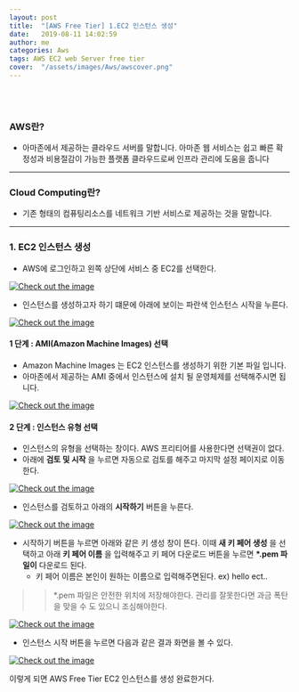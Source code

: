 ```yaml
---
layout: post
title:  "[AWS Free Tier] 1.EC2 인스턴스 생성"
date:   2019-08-11 14:02:59
author: me
categories: Aws
tags: AWS EC2 web Server free tier
cover:  "/assets/images/Aws/awscover.png"
---
```


<br />
<br />

### AWS란?
* 아마존에서 제공하는 클라우드 서버를 말합니다. 아마존 웹 서비스는 쉽고 빠른 확정성과 비용절감이 가능한 플랫폼 클라우드로써 인프라 관리에 도움을 줍니다


<hr />


### Cloud Computing란?
* 기존 형태의 컴퓨팅리소스를 네트워크 기반 서비스로 제공하는 것을 말합니다.


<hr />


### 1. EC2 인스턴스 생성

* AWS에 로그인하고 왼쪽 상단에 서비스 중 EC2를 선택한다.
<a href="{{ site.aws_img }}/freetier_ec2_1.JPG" data-lightbox="falcon9-large" data-title="Check out the image">
  <img src="{{ site.aws_img }}/freetier_ec2_1.JPG" title="Check out the image">
</a>

* 인스턴스를 생성하고자 하기 떄문에 아래에 보이는 파란색 인스턴스 시작을 누른다.
<a href="{{ site.aws_img }}/freetier_ec2_2.JPG" data-lightbox="falcon9-large" data-title="Check out the image">
  <img src="{{ site.aws_img }}/freetier_ec2_2.JPG" title="Check out the image">
</a>


#### 1 단계 : AMI(Amazon Machine Images) 선택
* Amazon Machine Images 는 EC2 인스턴스를 생성하기 위한 기본 파일 입니다.
* 아마존에서 제공하는 AMI 중에서 인스턴스에 설치 될 운영체제를 선택해주시면 됩니다.
<a href="{{ site.aws_img }}/freetier_ec2_3.JPG" data-lightbox="falcon9-large" data-title="Check out the image">
  <img src="{{ site.aws_img }}/freetier_ec2_3.JPG" title="Check out the image">
</a>

#### 2 단계 : 인스턴스 유형 선택
* 인스턴스의 유형을 선택하는 창이다. AWS 프리티어를 사용한다면 선택권이 없다.
* 아래에 __검토 및 시작__ 을 누르면 자동으로 검토를 해주고 마지막 설정 페이지로 이동한다.
<a href="{{ site.aws_img }}/freetier_ec2_4.JPG" data-lightbox="falcon9-large" data-title="Check out the image">
  <img src="{{ site.aws_img }}/freetier_ec2_4.JPG" title="Check out the image">
</a>

* 인스턴스를 검토하고 아래의 __시작하기__ 버튼을 누른다.
<a href="{{ site.aws_img }}/freetier_ec2_5.JPG" data-lightbox="falcon9-large" data-title="Check out the image">
  <img src="{{ site.aws_img }}/freetier_ec2_5.JPG" title="Check out the image">
</a>

* 시작하기 버튼을 누르면 아래와 같은 키 생성 창이 뜬다. 이때 __새 키 페어 생성__ 을 선택하고 아래 __키 페어 이름__ 을 입력해주고 키 페어 다운로드 버튼을 누르면 __*.pem 파일이__ 다운로드 된다.
  + 키 페어 이름은 본인이 원하는 이름으로 입력해주면된다. ex) hello ect..
>> *.pem 파일은 안전한 위치에 저장해야한다. 관리를 잘못한다면 과금 폭탄을 맞을 수 도 있으니 조심해야한다.
<a href="{{ site.aws_img }}/freetier_ec2_6.JPG" data-lightbox="falcon9-large" data-title="Check out the image">
  <img src="{{ site.aws_img }}/freetier_ec2_6.JPG" title="Check out the image">
</a>

* 인스턴스 시작 버튼을 누르면 다음과 같은 결과 화면을 볼 수 있다.
<a href="{{ site.aws_img }}/freetier_ec2_7.JPG" data-lightbox="falcon9-large" data-title="Check out the image">
  <img src="{{ site.aws_img }}/freetier_ec2_7.JPG" title="Check out the image">
</a>

이렇게 되면 AWS Free Tier EC2 인스턴스를 생성 완료한거다.


